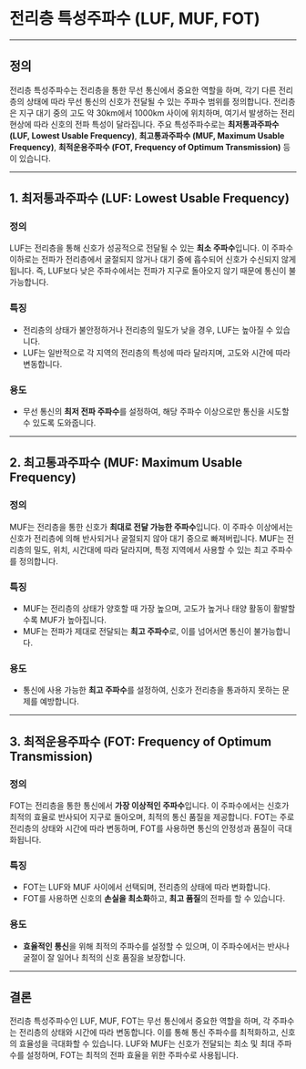 # 전리층 특성주파수 (LUF, MUF, FOT)

---

## 정의
전리층 특성주파수는 전리층을 통한 무선 통신에서 중요한 역할을 하며, 각기 다른 전리층의 상태에 따라 무선 통신의 신호가 전달될 수 있는 주파수 범위를 정의합니다. 전리층은 지구 대기 중의 고도 약 30km에서 1000km 사이에 위치하며, 여기서 발생하는 전리현상에 따라 신호의 전파 특성이 달라집니다. 주요 특성주파수로는 **최저통과주파수 (LUF, Lowest Usable Frequency)**, **최고통과주파수 (MUF, Maximum Usable Frequency)**, **최적운용주파수 (FOT, Frequency of Optimum Transmission)** 등이 있습니다.

---

## 1. 최저통과주파수 (LUF: Lowest Usable Frequency)

### 정의
LUF는 전리층을 통해 신호가 성공적으로 전달될 수 있는 **최소 주파수**입니다. 이 주파수 이하로는 전파가 전리층에서 굴절되지 않거나 대기 중에 흡수되어 신호가 수신되지 않게 됩니다. 즉, LUF보다 낮은 주파수에서는 전파가 지구로 돌아오지 않기 때문에 통신이 불가능합니다.

### 특징
- 전리층의 상태가 불안정하거나 전리층의 밀도가 낮을 경우, LUF는 높아질 수 있습니다.
- LUF는 일반적으로 각 지역의 전리층의 특성에 따라 달라지며, 고도와 시간에 따라 변동합니다.

### 용도
- 무선 통신의 **최저 전파 주파수**를 설정하여, 해당 주파수 이상으로만 통신을 시도할 수 있도록 도와줍니다.
  
---

## 2. 최고통과주파수 (MUF: Maximum Usable Frequency)

### 정의
MUF는 전리층을 통한 신호가 **최대로 전달 가능한 주파수**입니다. 이 주파수 이상에서는 신호가 전리층에 의해 반사되거나 굴절되지 않아 대기 중으로 빠져버립니다. MUF는 전리층의 밀도, 위치, 시간대에 따라 달라지며, 특정 지역에서 사용할 수 있는 최고 주파수를 정의합니다.

### 특징
- MUF는 전리층의 상태가 양호할 때 가장 높으며, 고도가 높거나 태양 활동이 활발할수록 MUF가 높아집니다.
- MUF는 전파가 제대로 전달되는 **최고 주파수**로, 이를 넘어서면 통신이 불가능합니다.

### 용도
- 통신에 사용 가능한 **최고 주파수**를 설정하여, 신호가 전리층을 통과하지 못하는 문제를 예방합니다.

---

## 3. 최적운용주파수 (FOT: Frequency of Optimum Transmission)

### 정의
FOT는 전리층을 통한 통신에서 **가장 이상적인 주파수**입니다. 이 주파수에서는 신호가 최적의 효율로 반사되어 지구로 돌아오며, 최적의 통신 품질을 제공합니다. FOT는 주로 전리층의 상태와 시간에 따라 변동하며, FOT를 사용하면 통신의 안정성과 품질이 극대화됩니다.

### 특징
- FOT는 LUF와 MUF 사이에서 선택되며, 전리층의 상태에 따라 변화합니다.
- FOT를 사용하면 신호의 **손실을 최소화**하고, **최고 품질**의 전파를 할 수 있습니다.

### 용도
- **효율적인 통신**을 위해 최적의 주파수를 설정할 수 있으며, 이 주파수에서는 반사나 굴절이 잘 일어나 최적의 신호 품질을 보장합니다.

---

## 결론
전리층 특성주파수인 LUF, MUF, FOT는 무선 통신에서 중요한 역할을 하며, 각 주파수는 전리층의 상태와 시간에 따라 변동합니다. 이를 통해 통신 주파수를 최적화하고, 신호의 효율성을 극대화할 수 있습니다. LUF와 MUF는 신호가 전달되는 최소 및 최대 주파수를 설정하며, FOT는 최적의 전파 효율을 위한 주파수로 사용됩니다.
